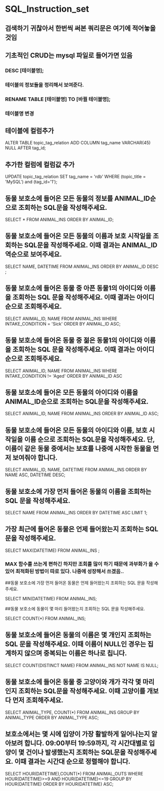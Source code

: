 # SQL_Instruction_set
## 검색하기 귀찮아서 한번씩 써본 쿼리문은 여기에 적어놓을것임

## 기초적인 CRUD는 mysql 파일로 들어가면 있음


### DESC [테이블명];
### 테이블의 정보들을 정리해서 보여준다.

### RENAME TABLE [테이블명] TO [바뀔 테이블명];
### 테이블명 변경


## 테이블에 컬럼추가

ALTER TABLE topic_tag_relation ADD COLUMN tag_name VARCHAR(45) NULL AFTER tag_id;


## 추가한 컬럼에 컬럼값 추가

UPDATE topic_tag_relation SET tag_name = 'rdb' WHERE (topic_title = 'MySQL') and (tag_id='1');


## 동물 보호소에 들어온 모든 동물의 정보를 ANIMAL_ID순으로 조회하는 SQL문을 작성해주세요.

SELECT * FROM ANIMAL_INS ORDER BY ANIMAL_ID;


## 동물 보호소에 들어온 모든 동물의 이름과 보호 시작일을 조회하는 SQL문을 작성해주세요. 이때 결과는 ANIMAL_ID 역순으로 보여주세요.

SELECT NAME, DATETIME FROM ANIMAL_INS ORDER BY ANIMAL_ID DESC ;


## 동물 보호소에 들어온 동물 중 아픈 동물1의 아이디와 이름을 조회하는 SQL 문을 작성해주세요. 이때 결과는 아이디 순으로 조회해주세요.

SELECT ANIMAL_ID, NAME FROM ANIMAL_INS WHERE INTAKE_CONDITION = 'Sick' ORDER BY ANIMAL_ID ASC;


## 동물 보호소에 들어온 동물 중 젊은 동물1의 아이디와 이름을 조회하는 SQL 문을 작성해주세요. 이때 결과는 아이디 순으로 조회해주세요.

SELECT ANIMAL_ID, NAME FROM ANIMAL_INS WHERE INTAKE_CONDITION != 'Aged' ORDER BY ANIMAL_ID ASC


## 동물 보호소에 들어온 모든 동물의 아이디와 이름을 ANIMAL_ID순으로 조회하는 SQL문을 작성해주세요.

SELECT ANIMAL_ID, NAME FROM ANIMAL_INS ORDER BY ANIMAL_ID ASC;


## 동물 보호소에 들어온 모든 동물의 아이디와 이름, 보호 시작일을 이름 순으로 조회하는 SQL문을 작성해주세요. 단, 이름이 같은 동물 중에서는 보호를 나중에 시작한 동물을 먼저 보여줘야 합니다.

SELECT ANIMAL_ID, NAME, DATETIME FROM ANIMAL_INS ORDER BY NAME ASC, DATETIME DESC;


## 동물 보호소에 가장 먼저 들어온 동물의 이름을 조회하는 SQL 문을 작성해주세요.

SELECT NAME FROM ANIMAL_INS ORDER BY DATETIME ASC LIMIT 1;


## 가장 최근에 들어온 동물은 언제 들어왔는지 조회하는 SQL 문을 작성해주세요.

SELECT MAX(DATETIME) FROM ANIMAL_INS ;
### MAX 함수를 쓰는게 편하긴 하지만 조회를 많이 하기 때문에 과부화가 올 수 있어 최적화된 방법이 따로 있다. 나중에 성장해서 쓰겠음..

##동물 보호소에 가장 먼저 들어온 동물은 언제 들어왔는지 조회하는 SQL 문을 작성해주세요.

SELECT MIN(DATETIME) FROM ANIMAL_INS;


##동물 보호소에 동물이 몇 마리 들어왔는지 조회하는 SQL 문을 작성해주세요.

SELECT COUNT(*) FROM ANIMAL_INS;

## 동물 보호소에 들어온 동물의 이름은 몇 개인지 조회하는 SQL 문을 작성해주세요. 이때 이름이 NULL인 경우는 집계하지 않으며 중복되는 이름은 하나로 칩니다.

SELECT COUNT(DISTINCT NAME) FROM ANIMAL_INS 
NOT NAME IS NULL;


## 동물 보호소에 들어온 동물 중 고양이와 개가 각각 몇 마리인지 조회하는 SQL문을 작성해주세요. 이때 고양이를 개보다 먼저 조회해주세요.

SELECT ANIMAL_TYPE, COUNT(*) FROM ANIMAL_INS GROUP BY ANIMAL_TYPE ORDER BY ANIMAL_TYPE ASC;

## 보호소에서는 몇 시에 입양이 가장 활발하게 일어나는지 알아보려 합니다. 09:00부터 19:59까지, 각 시간대별로 입양이 몇 건이나 발생했는지 조회하는 SQL문을 작성해주세요. 이때 결과는 시간대 순으로 정렬해야 합니다.


SELECT 
HOUR(DATETIME),COUNT(*) 
FROM ANIMAL_OUTS
WHERE HOUR(DATETIME)>=9 AND HOUR(DATETIME)<=19
GROUP BY HOUR(DATETIME) 
ORDER BY HOUR(DATETIME) ASC;
